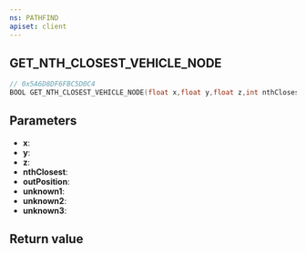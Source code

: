 ```yaml
---
ns: PATHFIND
apiset: client
---
```

## GET_NTH_CLOSEST_VEHICLE_NODE

```c
// 0x5A6D8DF6FBC5D0C4
BOOL GET_NTH_CLOSEST_VEHICLE_NODE(float x,float y,float z,int nthClosest,Vector3* outPosition,int unknown1,float unknown2,Any unknown3);
```


## Parameters
* **x**:
* **y**:
* **z**:
* **nthClosest**:
* **outPosition**:
* **unknown1**:
* **unknown2**:
* **unknown3**:

## Return value